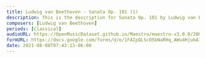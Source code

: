 ```yaml
---
title: Ludwig van Beethoven - Sonata Op. 101 (1)
description: This is the description for Sonata Op. 101 by Ludwig van Beethoven
composers: [Ludwig van Beethoven]
periods: [Classical]
audioURL: https://OpenMusicDataset.github.io/Maestro/maestro-v3.0.0/2006/MIDI-Unprocessed_21_R1_2006_01-04_ORIG_MID--AUDIO_21_R1_2006_02_Track02_wav.midi
formURL: https://docs.google.com/forms/d/e/1FAIpQLScO5bNaRHq_AWu4HjukAIAsQBVgOBrU0IpGU9SOtHUFNyEBhQ/viewform
date: 2021-08-08T07:43:13-06:00
---
```

